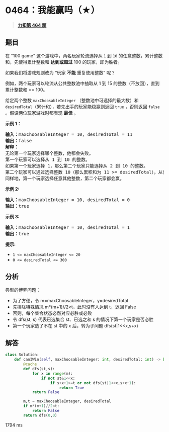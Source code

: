 # 0464：我能赢吗（★）


> <u>**[力扣第 464 题](https://leetcode.cn/problems/can-i-win/)**</u>

## 题目

<p>在 "100 game" 这个游戏中，两名玩家轮流选择从 <code>1</code> 到 <code>10</code> 的任意整数，累计整数和，先使得累计整数和 <strong>达到或超过</strong>  100 的玩家，即为胜者。</p>

<p>如果我们将游戏规则改为 “玩家 <strong>不能</strong> 重复使用整数” 呢？</p>

<p>例如，两个玩家可以轮流从公共整数池中抽取从 1 到 15 的整数（不放回），直到累计整数和 &gt;= 100。</p>

<p>给定两个整数 <code>maxChoosableInteger</code> （整数池中可选择的最大数）和 <code>desiredTotal</code>（累计和），若先出手的玩家能稳赢则返回 <code>true</code> ，否则返回 <code>false</code> 。假设两位玩家游戏时都表现 <strong>最佳</strong> 。</p>



<p><strong>示例 1：</strong></p>

<pre>
<strong>输入：</strong>maxChoosableInteger = 10, desiredTotal = 11
<strong>输出：</strong>false
<strong>解释：
</strong>无论第一个玩家选择哪个整数，他都会失败。
第一个玩家可以选择从 1 到 10 的整数。
如果第一个玩家选择 1，那么第二个玩家只能选择从 2 到 10 的整数。
第二个玩家可以通过选择整数 10（那么累积和为 11 &gt;= desiredTotal），从而取得胜利.
同样地，第一个玩家选择任意其他整数，第二个玩家都会赢。
</pre>

<p><strong>示例 2:</strong></p>

<pre>
<b>输入：</b>maxChoosableInteger = 10, desiredTotal = 0
<b>输出：</b>true
</pre>

<p><strong>示例 3:</strong></p>

<pre>
<strong>输入：</strong>maxChoosableInteger = 10, desiredTotal = 1
<strong>输出：</strong>true
</pre>



<p><strong>提示:</strong></p>

<ul>
<li><code>1 &lt;= maxChoosableInteger &lt;= 20</code></li>
<li><code>0 &lt;= desiredTotal &lt;= 300</code></li>
</ul>


## 分析

典型的博弈问题：
- 为了方便，令 m=maxChoosableInteger，y=desiredTotal
- 先排除特殊情况 m*(m+1)//2<t，此时没有人达到 t，返回 False
- 否则，每个集合状态必然对应必胜或必败
- 令 dfs(st, s) 代表已选集合 st、已选之和 s 的情况下第一个玩家是否必胜
- 第一个玩家选了不在 st 中的 x 后，转为子问题 dfs(st|1<<x,s+x)

## 解答

```python
class Solution:
    def canIWin(self, maxChoosableInteger: int, desiredTotal: int) -> bool:
        @cache
        def dfs(st,s):
            for x in range(m):
                if not st&1<<x:
                    if s+x+1>=t or not dfs(st|1<<x,s+x+1):
                        return True
            return False

        m,t = maxChoosableInteger, desiredTotal
        if m*(m+1)//2<t:
            return False
        return dfs(0,0)
```
1794 ms




